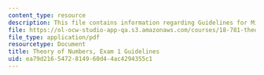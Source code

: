 ```yaml
---
content_type: resource
description: This file contains information regarding Guidelines for Midterm1.
file: https://ol-ocw-studio-app-qa.s3.amazonaws.com/courses/18-781-theory-of-numbers-spring-2012/ea79d2165472814960d44ac4294355c1_MIT18_781S12_guidelines.pdf
file_type: application/pdf
resourcetype: Document
title: Theory of Numbers, Exam 1 Guidelines
uid: ea79d216-5472-8149-60d4-4ac4294355c1
---
```

